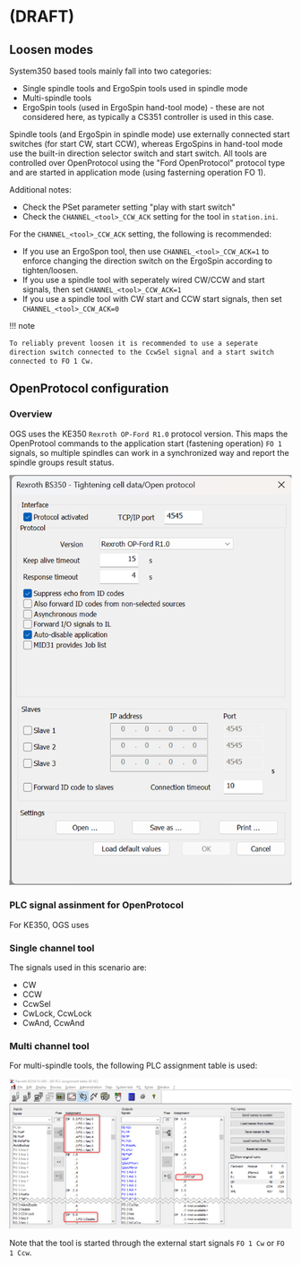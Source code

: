 

# (DRAFT)

## Loosen modes

System350 based tools mainly fall into two categories:

- Single spindle tools and ErgoSpin tools used in spindle mode
- Multi-spindle tools
- ErgoSpin tools (used in ErgoSpin hand-tool mode) - these are not considered here, as typically a CS351 controller is used in this case.

Spindle tools (and ErgoSpin in spindle mode) use externally connected start switches (for start CW, start CCW), whereas ErgoSpins in hand-tool mode use the built-in direction selector switch and start switch. All tools are controlled over OpenProtocol using the "Ford OpenProtocol" protocol type and are started in application mode (using fasterning operation FO 1).

Additional notes:

- Check the PSet parameter setting "play with start switch"
- Check the `CHANNEL_<tool>_CCW_ACK` setting for the tool in `station.ini`.

For the `CHANNEL_<tool>_CCW_ACK` setting, the following is recommended:

- If you use an ErgoSpon tool, then use `CHANNEL_<tool>_CCW_ACK=1` to enforce changing the direction switch on the ErgoSpin according to tighten/loosen.
- If you use a spindle tool with seperately wired CW/CCW and start signals, then set `CHANNEL_<tool>_CCW_ACK=1`
- If you use a spindle tool with CW start and CCW start signals, then set `CHANNEL_<tool>_CCW_ACK=0`

!!! note

    To reliably prevent loosen it is recommended to use a seperate direction switch connected to the CcwSel signal and a start switch connected to FO 1 Cw.

## OpenProtocol configuration

### Overview

OGS uses the KE350 `Rexroth OP-Ford R1.0` protocol version. This maps the
OpenProtool commands to the application start (fastening operation) `FO 1` signals, so multiple spindles can work in a synchronized way and report the
spindle groups result status. 

![KE350 OpenProtocol settings](resources/ke350-openprotocol-settings.png)

### PLC signal assinment for OpenProtocol

For KE350, OGS uses 

### Single channel tool

The signals used in this scenario are:

- CW
- CCW
- CcwSel
- CwLock, CcwLock
- CwAnd, CcwAnd

### Multi channel tool

For multi-spindle tools, the following PLC assignment table is used:

![KE350 PLC assignment table](resources/ke350-openprotocol-plc-table.png)

Note that the tool is started through the external start signals `FO 1 Cw` or `FO 1 Ccw`. 

